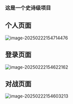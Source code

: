 ### 这是一个史诗级项目

## 个人页面

![image-20250222154714476](https://raw.gitmirror.com/Withnoidea/PicGoDemo/blog/img/202502221547865.png)

## 登录页面

![image-20250222154622162](https://raw.gitmirror.com/Withnoidea/PicGoDemo/blog/img/202502221546539.png)

## 对战页面

![image-20250222154603213](https://raw.gitmirror.com/Withnoidea/PicGoDemo/blog/img/202502221546941.png)

